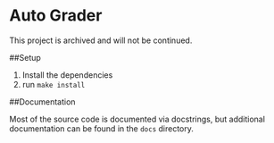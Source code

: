 # Auto Grader

This project is archived and will not be continued.

##Setup

1. Install the dependencies
2. run `make install`

##Documentation

Most of the source code is documented via docstrings, but additional
documentation can be found in the `docs` directory.

